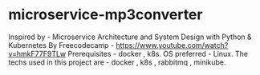 # microservice-mp3converter
Inspired by - Microservice Architecture and System Design with Python & Kubernetes By Freecodecamp - https://www.youtube.com/watch?v=hmkF77F9TLw 
Prerequisites - docker , k8s.
OS preferred - Linux.
The techs used in this project are - docker , k8s , rabbitmq , minikube.
